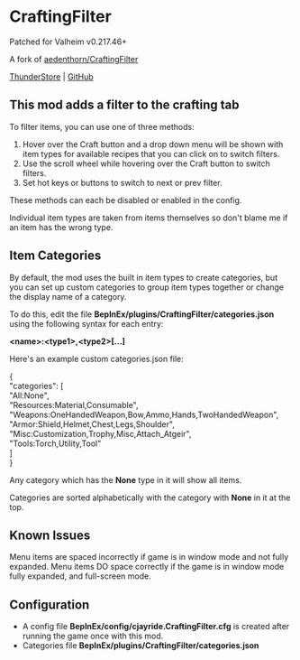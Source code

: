 # CraftingFilter

Patched for Valheim v0.217.46+

A fork of [aedenthorn/CraftingFilter](https://github.com/aedenthorn/ValheimMods/tree/master/CraftingFilter) 

[ThunderStore](https://thunderstore.io/c/valheim/p/cjayride/CraftingFilter) | [GitHub](https://github.com/cjayride/CraftingFilter_Fork)

## This mod adds a filter to the crafting tab

To filter items, you can use one of three methods: 

1.  Hover over the Craft button and a drop down menu will be shown with item types for available recipes that you can click on to switch filters.
2.  Use the scroll wheel while hovering over the Craft button to switch filters.
3.  Set hot keys or buttons to switch to next or prev filter.

These methods can each be disabled or enabled in the config.  

Individual item types are taken from items themselves so don't blame me if an item has the wrong type.  
  
## Item Categories
  
By default, the mod uses the built in item types to create categories, but you can set up custom categories to group item types together or change the display name of a category. 

To do this, edit the file **BepInEx/plugins/CraftingFilter/categories.json** using the following syntax for each entry:  
  
**\<name>:\<type1>,\<type2>[...]**  
  
Here's an example custom categories.json file:  
  
{  
"categories": [  
"All:None",  
"Resources:Material,Consumable",  
"Weapons:OneHandedWeapon,Bow,Ammo,Hands,TwoHandedWeapon",  
"Armor:Shield,Helmet,Chest,Legs,Shoulder",  
"Misc:Customization,Trophy,Misc,Attach_Atgeir",  
"Tools:Torch,Utility,Tool"  
]  
}  

Any category which has the **None** type in it will show all items.  

Categories are sorted alphabetically with the category with **None** in it at the top.

## Known Issues

Menu items are spaced incorrectly if game is in window mode and not fully expanded. Menu items DO space correctly if the game is in window mode fully expanded, and full-screen mode.

## Configuration

- A config file **BepInEx/config/cjayride.CraftingFilter.cfg** is created after running the game once with this mod.  
- Categories file **BepInEx/plugins/CraftingFilter/categories.json**